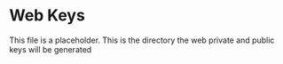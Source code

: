 # Web Keys

This file is a placeholder.  This is the directory the web private and public keys will be generated